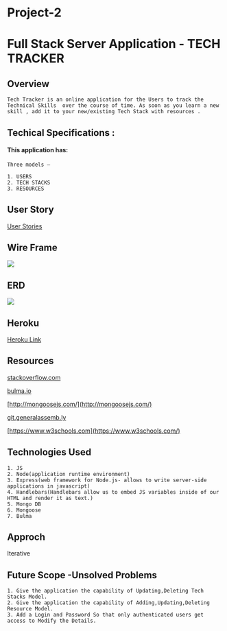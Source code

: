 # Project-2

# Full Stack Server Application - TECH TRACKER

## Overview 

    Tech Tracker is an online application for the Users to track the Technical Skills  over the course of time. As soon as you learn a new skill , add it to your new/existing Tech Stack with resources . 

## Techical Specifications :

#### This application has:

```
Three models – 

1. USERS
2. TECH STACKS
3. RESOURCES

```

## User Story

[User Stories](https://trello.com/b/41xafAg3/project-2-tech-tracker)

## Wire Frame

![](https://i.imgur.com/AKYvW7F.jpg)

## ERD

![](https://i.imgur.com/ua1RI7O.jpg)

## Heroku 

[Heroku Link](https://nameless-plateau-27580.herokuapp.com/users)

## Resources

[stackoverflow.com](https://stackoverflow.com)

[bulma.io](https://bulma.io/)

[http://mongoosejs.com/](http://mongoosejs.com/)

[git.generalassemb.ly](https://git.generalassemb.ly)

[https://www.w3schools.com](https://www.w3schools.com/)

## Technologies Used
```
1. JS
2. Node(application runtime environment)
3. Express(web framework for Node.js- allows to write server-side applications in javascript)
4. Handlebars(Handlebars allow us to embed JS variables inside of our HTML and render it as text.)
5. Mongo DB
6. Mongoose
7. Bulma 

```

## Approch 

Iterative 


## Future Scope -Unsolved Problems

```
1. Give the application the capability of Updating,Deleting Tech Stacks Model.
2. Give the application the capability of Adding,Updating,Deleting Resource Model.
3. Add a Login and Password So that only authenticated users get access to Modify the Details.

```


